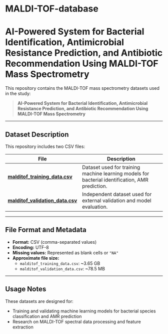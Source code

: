 # MALDI-TOF-database
# AI-Powered System for Bacterial Identification, Antimicrobial Resistance Prediction, and Antibiotic Recommendation Using MALDI-TOF Mass Spectrometry

This repository contains the MALDI-TOF mass spectrometry datasets used in the study:

> **AI-Powered System for Bacterial Identification, Antimicrobial Resistance Prediction, and Antibiotic Recommendation Using MALDI-TOF Mass Spectrometry**  
---

## Dataset Description

This repository includes two CSV files:

| File | Description |
|------|--------------|
| [**malditof_training_data.csv**](https://drive.google.com/file/d/1DXfdK0Of7tNLSFnhgKk6XAghrE8qtF7O/view?usp=sharing) | Dataset used for training machine learning models for bacterial identification, AMR prediction. |
| [**malditof_validation_data.csv**](https://drive.google.com/file/d/1z18diQwBMzPzIw6xHIk-eFQpye-d9SXe/view?usp=sharing) | Independent dataset used for external validation and model evaluation. |

---

## File Format and Metadata

- **Format:** CSV (comma-separated values)  
- **Encoding:** UTF-8  
- **Missing values:** Represented as blank cells or `"NA"`  
- **Approximate file size:**  
  - `malditof_training_data.csv`: ~3.65 GB  
  - `malditof_validation_data.csv`: ~78.5 MB  

---

## Usage Notes

These datasets are designed for:
- Training and validating machine learning models for bacterial species classification and AMR prediction  
- Research on MALDI-TOF spectral data processing and feature extraction  
